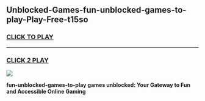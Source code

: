 
## Unblocked-Games-fun-unblocked-games-to-play-Play-Free-t15so
<h3>
<a href="https://premium76.site?title=fun-unblocked-games-to-play&ref=18A">CLICK TO PLAY</a></h3>
<hr>

<h3>
<a href="https://premium76.site?title=fun-unblocked-games-to-play&ref=18A">CLICK 2 PLAY</a>
  
</h3>

<a href="https://premium76.site?title=fun-unblocked-games-to-play&ref=18A"><img src="https://clearcache.store/games.png"></a>


**fun-unblocked-games-to-play games unblocked: Your Gateway to Fun and Accessible Online Gaming**
